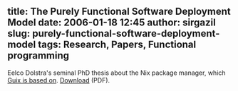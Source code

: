 title: The Purely Functional Software Deployment Model
date: 2006-01-18 12:45
author: sirgazil
slug: purely-functional-software-deployment-model
tags: Research, Papers, Functional programming
---

Eelco Dolstra's seminal PhD thesis about the Nix package manager,
which [Guix is based on][1]. [Download][2] (PDF).


[1]: https://www.gnu.org/software/guix/manual/en/html_node/Acknowledgments.html
[2]: http://nixos.org/~eelco/pubs/phd-thesis.pdf

